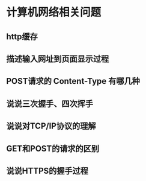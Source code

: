 # 计算机网络相关问题

## http缓存

## 描述输入网址到页面显示过程

## POST请求的 Content-Type 有哪几种

## 说说三次握手、四次挥手

## 说说对TCP/IP协议的理解

## GET和POST的请求的区别

## 说说HTTPS的握手过程
